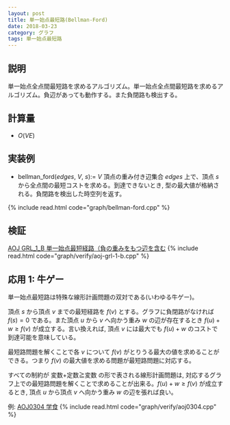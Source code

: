 ```yaml
---
layout: post
title: 単一始点最短路(Bellman-Ford)
date: 2018-03-23
category: グラフ
tags: 単一始点最短路
---
```


## 説明
単一始点全点間最短路を求めるアルゴリズム。単一始点全点間最短路を求めるアルゴリズム。負辺があっても動作する。また負閉路も検出する。

## 計算量
* $O(VE)$

## 実装例

* bellman_ford($edges$, $V$, $s$):= $V$ 頂点の重み付き辺集合 $edges$ 上で、頂点 $s$ から全点間の最短コストを求める。到達できないとき, 型の最大値が格納される。負閉路を検出した時空列を返す。

{% include read.html  code="graph/bellman-ford.cpp" %}

## 検証

[AOJ GRL_1_B 単一始点最短経路（負の重みをもつ辺を含む](http://judge.u-aizu.ac.jp/onlinejudge/description.jsp?id=GRL_1_B&lang=jp)
{% include read.html code="graph/verify/aoj-grl-1-b.cpp" %}

## 応用 1: 牛ゲー
単一始点最短路は特殊な線形計画問題の双対である(いわゆる牛ゲー)。

頂点 $s$ から頂点 $v$ までの最短経路を $f(v)$ とする。グラフに負閉路がなければ $f(s) = 0$ である。また頂点 $u$ から $v$ へ向かう重み $w$ の辺が存在するとき $f(u) + w \ge f(v)$ が成立する。言い換えれば, 頂点 $v$ には最大でも $f(u) + w$ のコストで到達可能を意味している。

最短路問題を解くことで各 $v$ について $f(v)$ がとりうる最大の値を求めることができる。つまり $f(v)$ の最大値を求める問題が最短路問題に対応する。

すべての制約が 変数+定数≧変数 の形で表される線形計画問題は, 対応するグラフ上での最短路問題を解くことで求めることが出来る。$f(u) + w \ge f(v)$ が成立するとき, 頂点 $u$ から頂点 $v$ へ向かう重み $w$ の辺を張れば良い。

例: [AOJ0304 学食](http://judge.u-aizu.ac.jp/onlinejudge/description.jsp?id=0304)
{% include read.html code="graph/verify/aoj0304.cpp" %}


